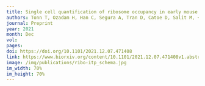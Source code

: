 ```yaml
---
title: Single cell quantification of ribosome occupancy in early mouse development 
authors: Tonn T, Ozadam H, Han C, Segura A, Tran D, Catoe D, Salit M, <b>Cenik C</b>
journal: Preprint
year: 2021
month: Dec
vol: 
pages: 
doi: https://doi.org/10.1101/2021.12.07.471408
link: https://www.biorxiv.org/content/10.1101/2021.12.07.471408v1.abstract
image: /img/publications/ribo-itp_schema.jpg
im_width: 70%
im_height: 70%
---
```

